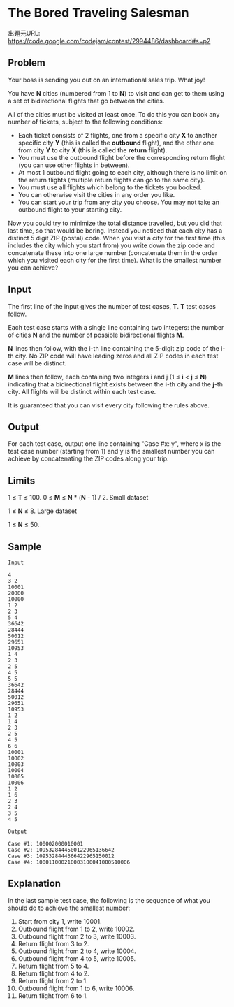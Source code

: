 # The Bored Traveling Salesman

出題元URL: https://code.google.com/codejam/contest/2994486/dashboard#s=p2

## Problem

Your boss is sending you out on an international sales trip. What joy!

You have **N** cities (numbered from 1 to **N**) to visit and can get to them using a set of bidirectional flights that go between the cities.

All of the cities must be visited at least once. To do this you can book any number of tickets, subject to the following conditions:

* Each ticket consists of 2 flights, one from a specific city **X** to another specific city **Y** (this is called the **outbound** flight), and the other one from city **Y** to city **X** (this is called the **return** flight).
* You must use the outbound flight before the corresponding return flight (you can use other flights in between).
* At most 1 outbound flight going to each city, although there is no limit on the return flights (multiple return flights can go to the same city).
* You must use all flights which belong to the tickets you booked.
* You can otherwise visit the cities in any order you like.
* You can start your trip from any city you choose. You may not take an outbound flight to your starting city.

Now you could try to minimize the total distance travelled, but you did that last time, so that would be boring. Instead you noticed that each city has a distinct 5 digit ZIP (postal) code. When you visit a city for the first time (this includes the city which you start from) you write down the zip code and concatenate these into one large number (concatenate them in the order which you visited each city for the first time). What is the smallest number you can achieve?

## Input

The first line of the input gives the number of test cases, **T**. **T** test cases follow.

Each test case starts with a single line containing two integers: the number of cities **N** and the number of possible bidirectional flights **M**.

**N** lines then follow, with the i-th line containing the 5-digit zip code of the i-th city. No ZIP code will have leading zeros and all ZIP codes in each test case will be distinct.

**M** lines then follow, each containing two integers i and j (1 ≤ **i** < **j** ≤ **N**) indicating that a bidirectional flight exists between the **i**-th city and the **j**-th city. All flights will be distinct within each test case.

It is guaranteed that you can visit every city following the rules above.

## Output

For each test case, output one line containing "Case #x: y", where x is the test case number (starting from 1) and y is the smallest number you can achieve by concatenating the ZIP codes along your trip.

## Limits

1 ≤ **T** ≤ 100.
0 ≤ **M** ≤ **N** * (**N** - 1) / 2.
Small dataset

1 ≤ **N** ≤ 8.
Large dataset

1 ≤ **N** ≤ 50.

## Sample

```
Input

4
3 2
10001
20000
10000
1 2
2 3
5 4
36642
28444
50012
29651
10953
1 4
2 3
2 5
4 5
5 5
36642
28444
50012
29651
10953
1 2
1 4
2 3
2 5
4 5
6 6
10001
10002
10003
10004
10005
10006
1 2
1 6
2 3
2 4
3 5
4 5

Output

Case #1: 100002000010001
Case #2: 1095328444500122965136642
Case #3: 1095328444366422965150012
Case #4: 100011000210003100041000510006
```

## Explanation
   
In the last sample test case, the following is the sequence of what you should do to achieve the smallest number:

1. Start from city 1, write 10001.
2. Outbound flight from 1 to 2, write 10002.
3. Outbound flight from 2 to 3, write 10003.
4. Return flight from 3 to 2.
5. Outbound flight from 2 to 4, write 10004.
6. Outbound flight from 4 to 5, write 10005.
7. Return flight from 5 to 4.
8. Return flight from 4 to 2.
9. Return flight from 2 to 1.
10. Outbound flight from 1 to 6, write 10006.
11. Return flight from 6 to 1.